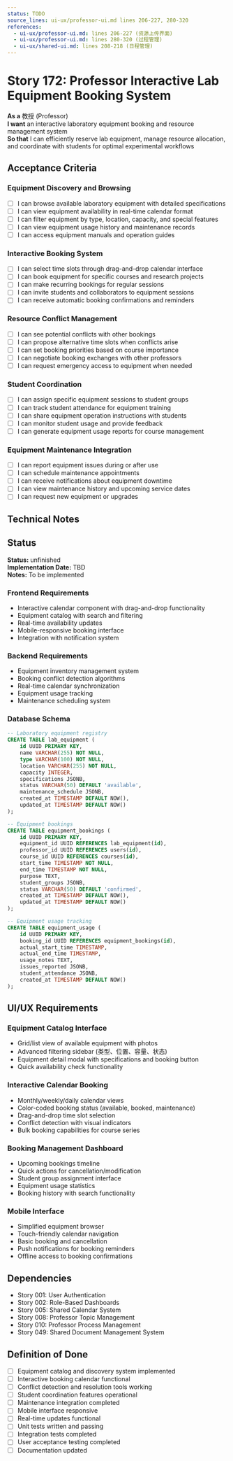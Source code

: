 ```yaml
---
status: TODO
source_lines: ui-ux/professor-ui.md lines 206-227, 280-320
references:
  - ui-ux/professor-ui.md: lines 206-227 (资源上传界面)
  - ui-ux/professor-ui.md: lines 280-320 (过程管理)
  - ui-ux/shared-ui.md: lines 208-218 (日程管理)
---
```


# Story 172: Professor Interactive Lab Equipment Booking System

**As a** 教授 (Professor)  
**I want** an interactive laboratory equipment booking and resource management system  
**So that** I can efficiently reserve lab equipment, manage resource allocation, and coordinate with students for optimal experimental workflows

## Acceptance Criteria

### Equipment Discovery and Browsing
- [ ] I can browse available laboratory equipment with detailed specifications
- [ ] I can view equipment availability in real-time calendar format
- [ ] I can filter equipment by type, location, capacity, and special features
- [ ] I can view equipment usage history and maintenance records
- [ ] I can access equipment manuals and operation guides

### Interactive Booking System
- [ ] I can select time slots through drag-and-drop calendar interface
- [ ] I can book equipment for specific courses and research projects
- [ ] I can make recurring bookings for regular sessions
- [ ] I can invite students and collaborators to equipment sessions
- [ ] I can receive automatic booking confirmations and reminders

### Resource Conflict Management
- [ ] I can see potential conflicts with other bookings
- [ ] I can propose alternative time slots when conflicts arise
- [ ] I can set booking priorities based on course importance
- [ ] I can negotiate booking exchanges with other professors
- [ ] I can request emergency access to equipment when needed

### Student Coordination
- [ ] I can assign specific equipment sessions to student groups
- [ ] I can track student attendance for equipment training
- [ ] I can share equipment operation instructions with students
- [ ] I can monitor student usage and provide feedback
- [ ] I can generate equipment usage reports for course management

### Equipment Maintenance Integration
- [ ] I can report equipment issues during or after use
- [ ] I can schedule maintenance appointments
- [ ] I can receive notifications about equipment downtime
- [ ] I can view maintenance history and upcoming service dates
- [ ] I can request new equipment or upgrades

## Technical Notes


## Status
**Status:** unfinished  
**Implementation Date:** TBD  
**Notes:** To be implemented
### Frontend Requirements
- Interactive calendar component with drag-and-drop functionality
- Equipment catalog with search and filtering
- Real-time availability updates
- Mobile-responsive booking interface
- Integration with notification system

### Backend Requirements
- Equipment inventory management system
- Booking conflict detection algorithms
- Real-time calendar synchronization
- Equipment usage tracking
- Maintenance scheduling system

### Database Schema
```sql
-- Laboratory equipment registry
CREATE TABLE lab_equipment (
    id UUID PRIMARY KEY,
    name VARCHAR(255) NOT NULL,
    type VARCHAR(100) NOT NULL,
    location VARCHAR(255) NOT NULL,
    capacity INTEGER,
    specifications JSONB,
    status VARCHAR(50) DEFAULT 'available',
    maintenance_schedule JSONB,
    created_at TIMESTAMP DEFAULT NOW(),
    updated_at TIMESTAMP DEFAULT NOW()
);

-- Equipment bookings
CREATE TABLE equipment_bookings (
    id UUID PRIMARY KEY,
    equipment_id UUID REFERENCES lab_equipment(id),
    professor_id UUID REFERENCES users(id),
    course_id UUID REFERENCES courses(id),
    start_time TIMESTAMP NOT NULL,
    end_time TIMESTAMP NOT NULL,
    purpose TEXT,
    student_groups JSONB,
    status VARCHAR(50) DEFAULT 'confirmed',
    created_at TIMESTAMP DEFAULT NOW(),
    updated_at TIMESTAMP DEFAULT NOW()
);

-- Equipment usage tracking
CREATE TABLE equipment_usage (
    id UUID PRIMARY KEY,
    booking_id UUID REFERENCES equipment_bookings(id),
    actual_start_time TIMESTAMP,
    actual_end_time TIMESTAMP,
    usage_notes TEXT,
    issues_reported JSONB,
    student_attendance JSONB,
    created_at TIMESTAMP DEFAULT NOW()
);
```

## UI/UX Requirements

### Equipment Catalog Interface
- Grid/list view of available equipment with photos
- Advanced filtering sidebar (类型、位置、容量、状态)
- Equipment detail modal with specifications and booking button
- Quick availability check functionality

### Interactive Calendar Booking
- Monthly/weekly/daily calendar views
- Color-coded booking status (available, booked, maintenance)
- Drag-and-drop time slot selection
- Conflict detection with visual indicators
- Bulk booking capabilities for course series

### Booking Management Dashboard
- Upcoming bookings timeline
- Quick actions for cancellation/modification
- Student group assignment interface
- Equipment usage statistics
- Booking history with search functionality

### Mobile Interface
- Simplified equipment browser
- Touch-friendly calendar navigation
- Basic booking and cancellation
- Push notifications for booking reminders
- Offline access to booking confirmations

## Dependencies
- Story 001: User Authentication
- Story 002: Role-Based Dashboards
- Story 005: Shared Calendar System
- Story 008: Professor Topic Management
- Story 010: Professor Process Management
- Story 049: Shared Document Management System

## Definition of Done
- [ ] Equipment catalog and discovery system implemented
- [ ] Interactive booking calendar functional
- [ ] Conflict detection and resolution tools working
- [ ] Student coordination features operational
- [ ] Maintenance integration completed
- [ ] Mobile interface responsive
- [ ] Real-time updates functional
- [ ] Unit tests written and passing
- [ ] Integration tests completed
- [ ] User acceptance testing completed
- [ ] Documentation updated